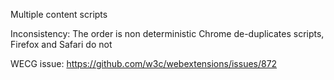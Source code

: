 Multiple content scripts

Inconsistency:
The order is non deterministic
Chrome de-duplicates scripts, Firefox and Safari do not

WECG issue:
https://github.com/w3c/webextensions/issues/872
